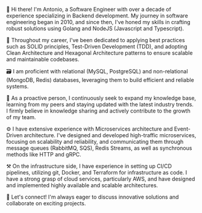 👋 Hi there! I'm Antonio, a Software Engineer with over a decade of experience specializing in Backend development. My journey in software engineering began in 2010, and since then, I've honed my skills in crafting robust solutions using Golang and NodeJS (Javascript and Typescript).

🚀 Throughout my career, I've been dedicated to applying best practices such as SOLID principles, Test-Driven Development (TDD), and adopting Clean Architecture and Hexagonal Architecture patterns to ensure scalable and maintainable codebases.

🗃️ I am proficient with relational (MySQL, PostgreSQL) and non-relational (MongoDB, Redis) databases, leveraging them to build efficient and reliable systems.

🌳 As a proactive person, I continuously seek to expand my knowledge base, learning from my peers and staying updated with the latest industry trends. I firmly believe in knowledge sharing and actively contribute to the growth of my team.

⚙️ I have extensive experience with Microservices architecture and Event-Driven architecture. I've designed and developed high-traffic microservices, focusing on scalability and reliability, and communicating them through message queues (RabbitMQ, SQS), Redis Streams, as well as synchronous methods like HTTP and gRPC.

⚒️ On the infrastructure side, I have experience in setting up CI/CD pipelines, utilizing git, Docker, and Terraform for infrastructure as code. I have a strong grasp of cloud services, particularly AWS, and have designed and implemented highly available and scalable architectures.

🤝 Let's connect! I'm always eager to discuss innovative solutions and collaborate on exciting projects.

